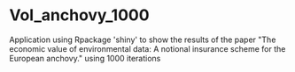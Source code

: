# VoI_anchovy_1000
Application using Rpackage 'shiny' to show the results of the paper "The economic value of environmental data: A notional insurance scheme for the European anchovy." using 1000 iterations
